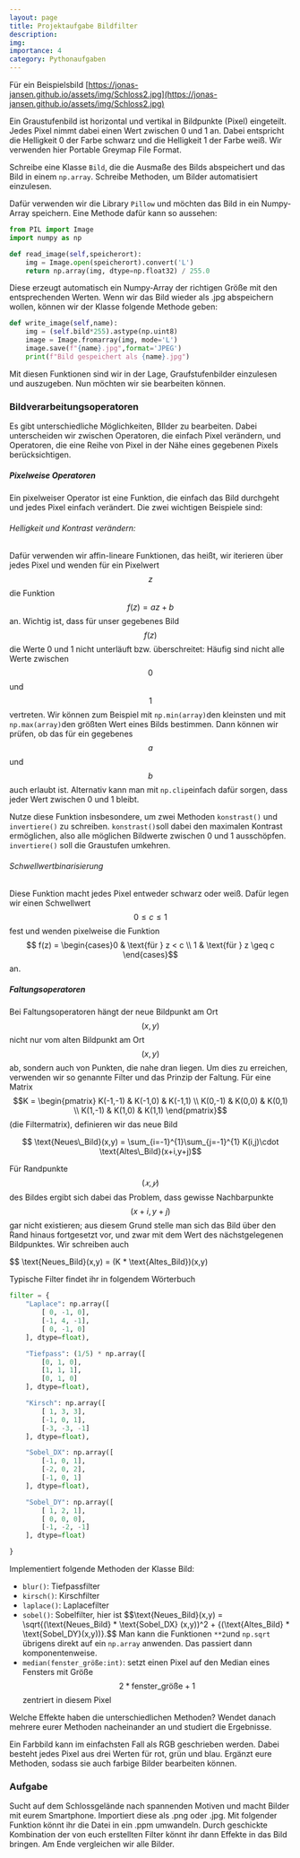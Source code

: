 ```yaml
---
layout: page
title: Projektaufgabe Bildfilter
description: 
img: 
importance: 4
category: Pythonaufgaben
---
```


Für ein Beispielsbild [https://jonas-jansen.github.io/assets/img/Schloss2.jpg](https://jonas-jansen.github.io/assets/img/Schloss2.jpg)

Ein Graustufenbild ist horizontal und vertikal in Bildpunkte (Pixel) eingeteilt. Jedes Pixel nimmt dabei einen Wert zwischen 0 und 1 an. Dabei entspricht die Helligkeit 0 der Farbe schwarz und die Helligkeit 1 der Farbe weiß. Wir verwenden hier Portable Greymap File Format.

Schreibe eine Klasse `Bild`, die die Ausmaße des Bilds abspeichert und das Bild in einem `np.array`. Schreibe Methoden, um Bilder automatisiert einzulesen.

Dafür verwenden wir die Library `Pillow` und möchten das Bild in ein Numpy-Array speichern. Eine Methode dafür kann so aussehen:

```python
from PIL import Image
import numpy as np

def read_image(self,speicherort):
	img = Image.open(speicherort).convert('L') 
    return np.array(img, dtype=np.float32) / 255.0 
```

Diese erzeugt automatisch ein Numpy-Array der richtigen Größe mit den entsprechenden Werten. Wenn wir das Bild wieder als .jpg abspeichern wollen, können wir der Klasse folgende Methode geben:

```python
def write_image(self,name):
	img = (self.bild*255).astype(np.uint8)
	image = Image.fromarray(img, mode='L')
	image.save(f"{name}.jpg",format='JPEG')
	print(f"Bild gespeichert als {name}.jpg")
```


Mit diesen Funktionen sind wir in der Lage, Graufstufenbilder einzulesen und auszugeben. Nun möchten wir sie bearbeiten können.

### Bildverarbeitungsoperatoren

Es gibt unterschiedliche Möglichkeiten, BIlder zu bearbeiten. Dabei unterscheiden wir zwischen Operatoren, die einfach Pixel verändern, und Operatoren, die eine Reihe von Pixel in der Nähe eines gegebenen Pixels berücksichtigen.

##### Pixelweise Operatoren

Ein pixelweiser Operator ist eine Funktion, die einfach das Bild durchgeht und jedes Pixel einfach verändert. Die zwei wichtigen Beispiele sind:

###### Helligkeit und Kontrast verändern:

Dafür verwenden wir affin-lineare Funktionen, das heißt, wir iterieren über jedes Pixel und wenden für ein Pixelwert $$z$$ die Funktion $$f(z) = az + b $$ an. Wichtig ist, dass für unser gegebenes Bild $$f(z)$$ die Werte 0 und 1 nicht unterläuft bzw. überschreitet: Häufig sind nicht alle Werte zwischen $$0$$ und $$1$$ vertreten. Wir können zum Beispiel mit `np.min(array)`den kleinsten und mit `np.max(array)`den größten Wert eines Bilds bestimmen. Dann können wir prüfen, ob das für ein gegebenes $$a$$ und $$b$$ auch erlaubt ist. Alternativ kann man mit `np.clip`einfach dafür sorgen, dass jeder Wert zwischen 0 und 1 bleibt.

Nutze diese Funktion insbesondere, um zwei Methoden `konstrast()` und `invertiere()` zu schreiben. `konstrast()`soll dabei den maximalen Kontrast ermöglichen, also alle möglichen Bildwerte zwischen 0 und 1 ausschöpfen. `invertiere()` soll die Graustufen umkehren. 

###### Schwellwertbinarisierung

Diese Funktion macht jedes Pixel entweder schwarz oder weiß. Dafür legen wir einen Schwellwert $$0\leq c \leq 1$$ fest und wenden pixelweise die Funktion $$ f(z) = \begin{cases}0 & \text{für } z < c \\ 1 & \text{für } z \geq c \end{cases}$$ an.

##### Faltungsoperatoren

Bei Faltungsoperatoren hängt der neue Bildpunkt am Ort $$(x,y)$$ nicht nur vom alten Bildpunkt am Ort $$(x,y)$$ ab, sondern auch von Punkten, die nahe dran liegen. Um dies zu erreichen, verwenden wir so genannte Filter und das Prinzip der Faltung. Für eine Matrix $$K = \begin{pmatrix} K(-1,-1) & K(-1,0) & K(-1,1) \\ K(0,-1) & K(0,0) & K(0,1) \\ K(1,-1) & K(1,0) & K(1,1) \end{pmatrix}$$ (die Filtermatrix), definieren wir das neue Bild

$$ \text{Neues\_Bild}(x,y) = \sum_{i=-1}^{1}\sum_{j=-1}^{1} K(i,j)\cdot \text{Altes\_Bild}(x+i,y+j)$$

Für Randpunkte $$(𝑥, 𝑦)$$ des Bildes ergibt sich dabei das Problem, dass gewisse Nachbarpunkte $$(x+i,y+j)$$ gar nicht existieren; aus diesem Grund stelle man sich das Bild über den Rand hinaus fortgesetzt vor, und zwar mit dem Wert des nächstgelegenen Bildpunktes. Wir schreiben auch

$$ \text{Neues\_Bild}(x,y) = (K * \text{Altes\_Bild})(x,y)



Typische Filter findet ihr in folgendem Wörterbuch

```python
filter = {
	"Laplace": np.array([
		[ 0, -1, 0],
		[-1, 4, -1],
		[ 0, -1, 0]
	], dtype=float),

	"Tiefpass": (1/5) * np.array([
		[0, 1, 0],
		[1, 1, 1],
		[0, 1, 0]
	], dtype=float),

	"Kirsch": np.array([
		[ 1, 3, 3],
		[-1, 0, 1],
		[-3, -3, -1]
	], dtype=float),

	"Sobel_DX": np.array([
		[-1, 0, 1],
		[-2, 0, 2],
		[-1, 0, 1]
	], dtype=float),

	"Sobel_DY": np.array([
		[ 1, 2, 1],
		[ 0, 0, 0],
		[-1, -2, -1]
	], dtype=float)

}
```

Implementiert folgende Methoden der Klasse Bild:

- `blur()`: Tiefpassfilter
- `kirsch()`: Kirschfilter
- `laplace()`: Laplacefilter
- `sobel()`: Sobelfilter, hier ist $$\text{Neues\_Bild}(x,y) = \sqrt{(\text{Neues\_Bild} * \text{Sobel\_DX} (x,y))^2 + {(\text{Altes\_Bild} * \text{Sobel\_DY}(x,y))}.$$ Man kann die Funktionen `**2`und `np.sqrt` übrigens direkt auf ein `np.array` anwenden. Das passiert dann komponentenweise.
- `median(fenster_größe:int)`: setzt einen Pixel auf den Median eines Fensters mit Größe $$2*\text{fenster_größe}+1$$ zentriert in diesem Pixel

Welche Effekte haben die unterschiedlichen Methoden? Wendet danach mehrere eurer Methoden nacheinander an und studiert die Ergebnisse.

Ein Farbbild kann im einfachsten Fall als RGB geschrieben werden. Dabei besteht jedes Pixel aus drei Werten für rot, grün und blau. Ergänzt eure Methoden, sodass sie auch farbige Bilder bearbeiten können.

### Aufgabe

Sucht auf dem Schlossgelände nach spannenden Motiven und macht Bilder mit eurem Smartphone. Importiert diese als .png oder .jpg. Mit folgender Funktion könnt ihr die Datei in ein .ppm umwandeln. Durch geschickte Kombination der von euch erstellten Filter könnt ihr dann Effekte in das Bild bringen. Am Ende vergleichen wir alle Bilder.




